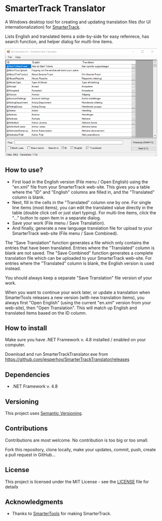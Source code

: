 # SmarterTrack Translator

A Windows desktop tool for creating and updating translation files (for UI internationalization) for [SmarterTrack](https://www.smartertools.com/smartertrack).

Lists English and translated items a side-by-side for easy refenrece, has search function, and helper dialog for multi-line items.

![](screenshot.png)

## How to use?

- First load in the English version (File menu / Open English) using the "en.xml" file from your SmarterTrack web-site. This gives you a table where the "ID" and "English" columns are filled in, and the "Translated" column is blank.
- Next, fill in the cells in the "Translated" column one by one. For single line items (most items), you can edit the translated value directly in the table (double click cell or just start typing). For multi-line items, click the "..." button to open item in a separate dialog.
- Save your work (File menu / Save Translation).
- And finally, generate a new language translation file for upload to your SmarterTrack web-site (File menu / Save Combined).

The "Save Translation" function generates a file which only contains the entries that have been translated. Entries where the "Translated" column is blank are not saved. The "Save Combined" function generates a complete translation file which can be uploaded to your SmarterTrack web-site. For entries where the "Translated" column is blank, the English version is used instead.

You should always keep a separate "Save Translation" file version of your work.

When you want to continue your work later, or update a translation when SmarterTools releases a new version (with new translation items), you always first "Open English" (using the current "en.xml" version from your web-site), then "Open Translation". This will match up English and translated items based on the ID column.

## How to install

Make sure you have .NET Framework v. 4.8 installed / enabled on your computer.

Download and run SmarterTrackTranslator.exe from https://github.com/jesperhoy/SmarterTrackTranslator/releases

## Dependencies 

- .NET Framework v. 4.8

## Versioning

This project uses [Semantic Versioning](https://semver.org/).

## Contributions

Contributions are most welcome. No contribution is too big or too small.

Fork this repository, clone locally, make your updates, commit, push, create a pull request in GitHub...

## License

This project is licensed under the MIT License - see the [LICENSE](LICENSE) file for details

## Acknowledgments

- Thanks to [SmarterTools](https://smartertools.com) for making SmarterTrack.